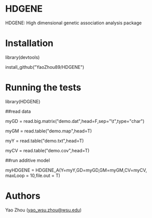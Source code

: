 # HDGENE
HDGENE: High dimensional genetic association analysis package

# Installation
library(devtools)

install_github("YaoZhou89/HDGENE")

# Running the tests
library(HDGENE)

##read data

myGD = read.big.matrix("demo.dat",head=F,sep="\t",type="char")

myGM = read.table("demo.map",head=T)

myY = read.table("demo.txt",head=T)

myCV = read.table("demo.cov",head=T)

##run additive model

myHDGENE = HDGENE_A(Y=myY,GD=myGD,GM=myGM,CV=myCV, maxLoop = 10,file.out = T)

# Authors
Yao Zhou (yao_wsu.zhou@wsu.edu)
